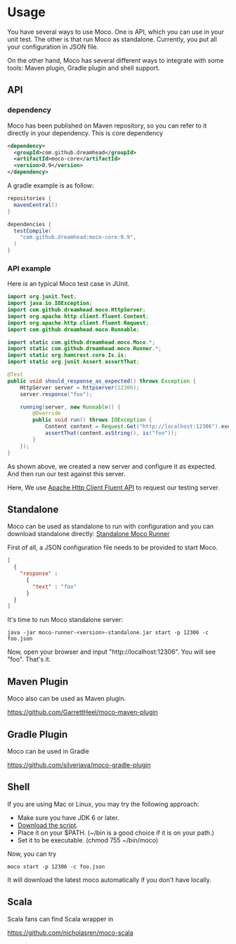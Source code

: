 # Usage
You have several ways to use Moco. One is API, which you can use in your unit test. The other is that run Moco as standalone. Currently, you put all your configuration in JSON file.

On the other hand, Moco has several different ways to integrate with some tools: Maven plugin, Gradle plugin and shell support.

## API

### dependency

Moco has been published on Maven repository, so you can refer to it directly in your dependency. This is core dependency

```xml
<dependency>
  <groupId>com.github.dreamhead</groupId>
  <artifactId>moco-core</artifactId>
  <version>0.9</version>
</dependency>
```

A gradle example is as follow:

```groovy
repositories {
  mavenCentral()
}

dependencies {
  testCompile(
    "com.github.dreamhead:moco-core:0.9",
  )
}
```

### API example

Here is an typical Moco test case in JUnit.

```java
import org.junit.Test;
import java.io.IOException;
import com.github.dreamhead.moco.HttpServer;
import org.apache.http.client.fluent.Content;
import org.apache.http.client.fluent.Request;
import com.github.dreamhead.moco.Runnable;

import static com.github.dreamhead.moco.Moco.*;
import static com.github.dreamhead.moco.Runner.*;
import static org.hamcrest.core.Is.is;
import static org.junit.Assert.assertThat;

@Test
public void should_response_as_expected() throws Exception {
    HttpServer server = httpserver(12306);
    server.response("foo");

    running(server, new Runnable() {
        @Override
        public void run() throws IOException {
            Content content = Request.Get("http://localhost:12306").execute().returnContent();
            assertThat(content.asString(), is("foo"));
        }
    });
}

```

As shown above, we created a new server and configure it as expected. And then run our test against this server.

Here, We use [Apache Http Client Fluent API](http://hc.apache.org/httpcomponents-client-ga/tutorial/html/fluent.html) to request our testing server.

## Standalone

Moco can be used as standalone to run with configuration and you can download standalone directly:
[Standalone Moco Runner](http://repo1.maven.org/maven2/com/github/dreamhead/moco-runner/0.9/moco-runner-0.9-standalone.jar)

First of all, a JSON configuration file needs to be provided to start Moco.

```json
[
  {
    "response" :
      {
        "text" : "foo"
      }
  }
]
```

It's time to run Moco standalone server:

```shell
java -jar moco-runner-<version>-standalone.jar start -p 12306 -c foo.json
```

Now, open your browser and input "http://localhost:12306". You will see "foo". That's it.

## Maven Plugin

Moco also can be used as Maven plugin.

https://github.com/GarrettHeel/moco-maven-plugin

## Gradle Plugin

Moco can be used in Gradle

https://github.com/silverjava/moco-gradle-plugin

## Shell

If you are using Mac or Linux, you may try the following approach:

* Make sure you have JDK 6 or later.
* [Download the script](/moco-shell/moco?raw=true).
* Place it on your $PATH. (~/bin is a good choice if it is on your path.)
* Set it to be executable. (chmod 755 ~/bin/moco)

Now, you can try
```shell
moco start -p 12306 -c foo.json
```

It will download the latest moco automatically if you don't have locally.

## Scala

Scala fans can find Scala wrapper in

https://github.com/nicholasren/moco-scala
